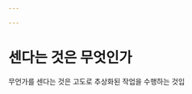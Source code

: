 ```yaml
---

---
```


# 센다는 것은 무엇인가

무언가를 센다는 것은 고도로 추상화된 작업을 수행하는 것입
<!--stackedit_data:
eyJoaXN0b3J5IjpbOTIzNjU2MzU4XX0=
-->